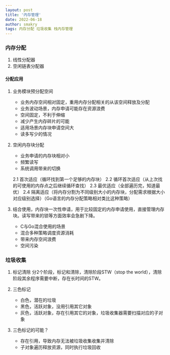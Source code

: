 ```yaml
---
layout: post
title: '内存管理'
date: 2022-06-18
author: smakry
tags: 内存分配 垃圾收集 栈内存管理
---
```


>

### 内存分配

1. 线性分配器
2. 空闲链表分配器

#### 分配应用

1. 业务模块预分配空间
    - 业务内存空间相对固定，重用内存分配相关的从该空间释放及分配
    - 业务波动场景，内存申请可能存在资源浪费
    - 空间固定，不利于伸缩
    - 减少产生内存碎片的可能
    - 适用场景内存块申请空间大
    - 读多写少的情况

2. 空闲内存块分配
    - 业务申请的内存块相对小
    - 频繁读写
    - 系统调用带来的切换
    
    2.1 首次适应（循环找到第一个足够的内存块）
    2.2 循环首次适应（从上次找的可使用的内存点之后继续循环查找）
    2.3 最优适应（全部遍历完，知道最优）
    2.4 隔离适应（将内存分割为不同级别大小的内存块，分配需求根据大小对应级别选择）（Go语言的内存分配策略相对类比这种策略）

3. 结合使用，内存块一次性申请，用于比较固定的内存申请使用，直接管理内存块。读写带来的锁等方面效率会急剧下降。 
    - C与Go混合使用的场景
    - 混合多种策略调度资源消耗
    - 带来内存空间浪费
    - 空间污染

### 垃圾收集

1. 标记清除
    分2个阶段，标记和清除，清除阶段STW（stop the world），清除阶段其余程序需要中断，存在长时间的STW。

2. 三色标记
    - 白色，潜在的垃圾
    - 黑色，活跃对象，没用引用其它对象
    - 灰色，活跃对象，存在引用其它的对象，垃圾收集器需要扫描对应的子对象

3. 三色标记的可能？
    - 存在引用，导致内存无法被垃圾收集收集并清除
    - 子对象遍历释放资源，同时执行垃圾回收















